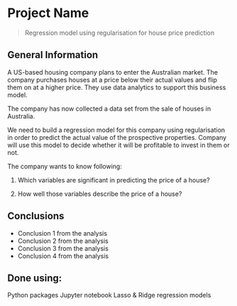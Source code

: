# Project Name
> Regression model using regularisation for house price prediction



<!-- You can include any other section that is pertinent to your problem -->

## General Information

A US-based housing company plans to enter the Australian market. The company purchases houses at a price below their actual values and flip them on at a higher price.
They use data analytics to support this business model.

The company has now collected a data set from the sale of houses in Australia. 

We need to build a regression model for this company using regularisation in order to predict the actual value of the prospective properties. Company will use this model to decide whether it will be profitable to invest in them or not.

 
The company wants to know following:

1. Which variables are significant in predicting the price of a house?

2. How well those variables describe the price of a house?

<!-- You don't have to answer all the questions - just the ones relevant to your project. -->

## Conclusions
- Conclusion 1 from the analysis
- Conclusion 2 from the analysis
- Conclusion 3 from the analysis
- Conclusion 4 from the analysis

<!-- You don't have to answer all the questions - just the ones relevant to your project. -->


##  Done using:
Python packages
Jupyter notebook
Lasso & Ridge regression models

<!-- As the libraries versions keep on changing, it is recommended to mention the version of library used in this project -->




<!-- Optional -->
<!-- ## License -->
<!-- This project is open source and available under the [... License](). -->

<!-- You don't have to include all sections - just the one's relevant to your project -->